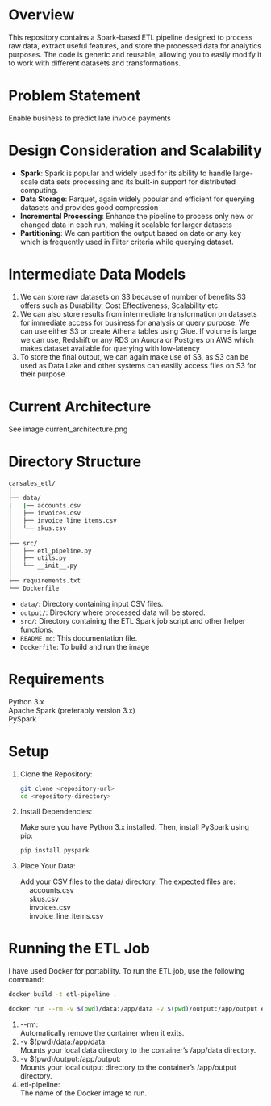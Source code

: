# Overview
This repository contains a Spark-based ETL pipeline designed to process raw data, extract useful features, and store the processed data for analytics purposes. The code is generic and reusable, allowing you to easily modify it to work with different datasets and transformations.  


# Problem Statement  
Enable business to predict late invoice payments

# Design Consideration and Scalability
* **Spark**: Spark is popular and widely used for its ability to handle large-scale data sets processing and its built-in support for distributed computing.  
* **Data Storage**: Parquet, again widely popular and efficient for querying datasets and provides good compression  
* **Incremental Processing**: Enhance the pipeline to process only new or changed data in each run, making it scalable for larger datasets  
* **Partitioning**: We can partition the output based on date or any key which is frequently used in Filter criteria while querying dataset.

# Intermediate Data Models
1. We can store raw datasets on S3 because of number of benefits S3 offers such as Durability, Cost Effectiveness, Scalability etc.
2. We can also store results from intermediate transformation on datasets for immediate access for business for analysis or query purpose. We can use either S3 or create Athena tables using Glue. If volume is large we can use, Redshift or any RDS on Aurora or Postgres on AWS which makes dataset available for querying with low-latency
3. To store the final output, we can again make use of S3, as S3 can be used as Data Lake and other systems can easiliy access files on S3 for their purpose

# Current Architecture
See image current_architecture.png

# Directory Structure
```bash 
carsales_etl/  
│  
├── data/  
|   |── accounts.csv  
│   ├── invoices.csv  
│   ├── invoice_line_items.csv  
│   └── skus.csv  
│  
├── src/  
│   ├── etl_pipeline.py  
│   ├── utils.py  
│   └── __init__.py  
│  
├── requirements.txt  
└── Dockerfile  
```

* `data/`: Directory containing input CSV files.  
* `output/`: Directory where processed data will be stored.  
* `src/`: Directory containing the ETL Spark job script and other helper functions.  
* `README.md`: This documentation file.  
* `Dockerfile`: To build and run the image

# Requirements
Python 3.x  
Apache Spark (preferably version 3.x)  
PySpark  

# Setup
1. Clone the Repository:

    ```bash 
    git clone <repository-url>
    cd <repository-directory>
    ```

2. Install Dependencies:

   Make sure you have Python 3.x installed. Then, install PySpark using pip:

    ```bash
    pip install pyspark
    ```
3. Place Your Data:

    Add your CSV files to the data/ directory. The expected files are:  
    &emsp; accounts.csv  
    &emsp; skus.csv  
    &emsp; invoices.csv  
    &emsp; invoice_line_items.csv  

# Running the ETL Job
I have used Docker for portability. To run the ETL job, use the following command:

```bash 
docker build -t etl-pipeline .
```  
```bash
docker run --rm -v $(pwd)/data:/app/data -v $(pwd)/output:/app/output etl-pipeline
```

1. --rm:  
Automatically remove the container when it exits.
2. -v $(pwd)/data:/app/data:  
Mounts your local data directory to the container’s /app/data directory.
3. -v $(pwd)/output:/app/output:  
Mounts your local output directory to the container’s /app/output directory.
4. etl-pipeline:  
The name of the Docker image to run.

